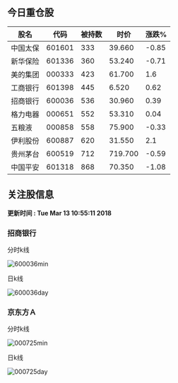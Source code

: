 
## 今日重仓股 

|股名|代码|被持数|时价|涨跌%|
|---|---|---|---|---|
|中国太保|601601|333|39.660|-0.85|
|新华保险|601336|360|53.240|-0.71|
|美的集团|000333|423|61.700|1.6|
|工商银行|601398|445|6.520|0.62|
|招商银行|600036|536|30.960|0.39|
|格力电器|000651|552|53.310|0.04|
|五粮液|000858|558|75.900|-0.33|
|伊利股份|600887|620|31.550|2.1|
|贵州茅台|600519|712|719.700|-0.59|
|中国平安|601318|868|70.350|-1.08|

## 关注股信息
**更新时间 : Tue Mar 13 10:55:11 2018**
### 招商银行 
分时k线

![600036min](http://image.sinajs.cn/newchart/min/n/sh600036.gif)

日k线

![600036day](http://image.sinajs.cn/newchart/daily/n/sh600036.gif)

### 京东方Ａ 
分时k线

![000725min](http://image.sinajs.cn/newchart/min/n/sz000725.gif)

日k线

![000725day](http://image.sinajs.cn/newchart/daily/n/sz000725.gif)
